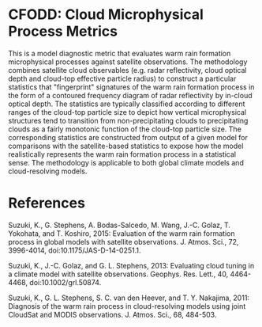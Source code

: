 # CFODD: Cloud Microphysical Process Metrics
This is a model diagnostic metric that evaluates warm rain formation microphysical processes against satellite observations.
The methodology combines satellite cloud observables (e.g. radar reflectivity, cloud optical depth and cloud-top effective particle radius) 
to construct a particular statistics that "fingerprint" signatures of the warm rain formation process in the form of a 
contoured frequency diagram of radar reflectivity by in-cloud optical depth. 
The statistics are typically classified according to different ranges of the cloud-top particle size to depict 
how vertical microphysical structures tend to transition from non-precipitating clouds to precipitating clouds 
as a fairly monotonic function of the cloud-top particle size. 
The corresponding statistics are constructed from output of a given model for comparisons with the satellite-based statistics 
to expose how the model realistically represents the warm rain formation process in a statistical sense. 
The methodology is applicable to both global climate models and cloud-resolving models.

# References
Suzuki, K., G. Stephens, A. Bodas-Salcedo, M. Wang, J.-C. Golaz, T. Yokohata, and T. Koshiro, 2015: Evaluation of the warm rain formation process in global models with satellite observations. J. Atmos. Sci., 72, 3996-4014, doi:10.1175/JAS-D-14-0251.1.

Suzuki, K., J.-C. Golaz, and G. L. Stephens, 2013: Evaluating cloud tuning in a climate model with satellite observations. Geophys. Res. Lett., 40, 4464-4468, doi:10.1002/grl.50874.

Suzuki, K., G. L. Stephens, S. C. van den Heever, and T. Y. Nakajima, 2011: Diagnosis of the warm rain process in cloud-resolving models using joint CloudSat and MODIS observations. J. Atmos. Sci., 68, 484-503.
